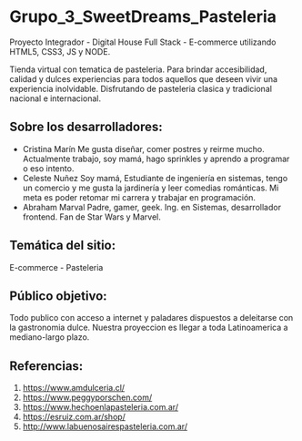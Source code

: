 # Grupo_3_SweetDreams_Pasteleria

Proyecto Integrador - Digital House Full Stack - E-commerce utilizando HTML5, CSS3, JS y NODE. 

Tienda virtual con tematica de pasteleria. Para brindar accesibilidad, calidad y dulces experiencias para todos aquellos que deseen vivir una experiencia inolvidable. Disfrutando de pasteleria clasica y tradicional nacional e internacional.

## Sobre los desarrolladores:
- Cristina Marín
    Me gusta diseñar, comer postres y reirme mucho. Actualmente trabajo, soy mamá, hago sprinkles y aprendo a programar o eso intento.
- Celeste Nuñez
    Soy mamá, Estudiante de ingeniería en sistemas, tengo un comercio y me gusta la jardinería y leer comedias románticas. Mi meta es poder retomar mi carrera y trabajar en programación.
- Abraham Marval
    Padre, gamer, geek. Ing. en Sistemas, desarrollador frontend. Fan de Star Wars y Marvel.

## Temática del sitio:

E-commerce - Pasteleria

## Público objetivo:

Todo publico con acceso a internet y paladares dispuestos a deleitarse con la gastronomia dulce. Nuestra proyeccion es llegar a toda Latinoamerica a mediano-largo plazo.

## Referencias:

1. https://www.amdulceria.cl/
2. https://www.peggyporschen.com/
3. https://www.hechoenlapasteleria.com.ar/
4. https://esruiz.com.ar/shop/
5. http://www.labuenosairespasteleria.com.ar/